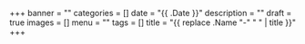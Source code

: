 +++
banner = ""
categories = []
date = "{{ .Date }}"
description = ""
draft = true
images = []
menu = ""
tags = []
title = "{{ replace .Name "-" " " | title }}"
+++

<!--more-->
